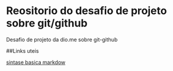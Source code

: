 # Reositorio do desafio de projeto sobre git/github
Desafio de projeto da dio.me sobre git-github

##Links uteis

[sintase basica markdow](https://www.markdownguide.org/getting-started/)
